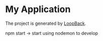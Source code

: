# My Application

The project is generated by [LoopBack](http://loopback.io).

npm start -> start using nodemon to develop